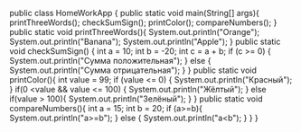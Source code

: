public class HomeWorkApp {
    public static void main(String[] args){
printThreeWords();
checkSumSign();
printColor();
compareNumbers();
    }
    public static void printThreeWords(){
        System.out.println("Orange");
        System.out.println("Banana");
        System.out.println("Apple");
    }
    public static void checkSumSign() {
        int a = 10;
        int b = -20;
        int c = a + b;
        if (c >= 0) {
            System.out.println("Сумма положительная");
        } else {
            System.out.println("Сумма отрицательная");
        }
    }
    public static void printColor(){
            int value = 99;
            if (value <= 0) {
                System.out.println("Красный");
            }
            if(0 <value && value <= 100) {
                System.out.println("Жёлтый");
            } else if(value > 100){
                System.out.println("Зелёный");
            }
        }
    public static void compareNumbers(){
            int a = 15;
            int b = 20;
            if (a>=b){
                System.out.println("a>=b");
            }
            else {
                System.out.println("a<b");
            }
        }
}

